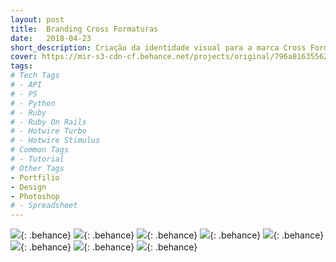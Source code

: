 ```yaml
---
layout: post
title:  Branding Cross Formaturas
date:   2018-04-23
short_description: Criação da identidade visual para a marca Cross Formaturas.
cover: https://mir-s3-cdn-cf.behance.net/projects/original/796a8163556219.Y3JvcCwxMjQ5LDk3Nyw5Miww.png
tags:
# Tech Tags
# - API
# - P5
# - Python
# - Ruby
# - Ruby On Rails
# - Hotwire Turbo
# - Hotwire Stimulus
# Common Tags
# - Tutorial
# Other Tags
- Portfilio
- Design
- Photoshop
# - Spreadsheet
---
```


![](https://mir-s3-cdn-cf.behance.net/project_modules/fs/6db87a63556219.5ab42ad2cffc2.png){: .behance}
![](https://mir-s3-cdn-cf.behance.net/project_modules/fs/1a7bf363556219.5ab42ad2d04ab.jpg){: .behance}
![](https://mir-s3-cdn-cf.behance.net/project_modules/fs/67b09f63556219.5ab42ad2cfd3c.jpg){: .behance}
![](https://mir-s3-cdn-cf.behance.net/project_modules/fs/a38cbc63556219.5ab42ad2cf8b5.jpg){: .behance}
![](https://mir-s3-cdn-cf.behance.net/project_modules/fs/a38cbc63556219.5ab42ad2cf8b5.jpg){: .behance}
![](https://mir-s3-cdn-cf.behance.net/project_modules/fs/d1eb2863556219.5ab42ad2d0e64.jpg){: .behance}
![](https://mir-s3-cdn-cf.behance.net/project_modules/fs/3fb59063556219.5ab54ae6a590c.jpg){: .behance}
![](https://mir-s3-cdn-cf.behance.net/project_modules/fs/4bef6663556219.5ab54ae6a5fa9.png){: .behance}



